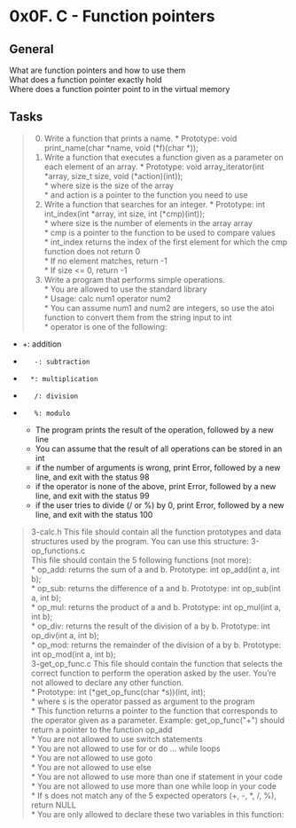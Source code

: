 # 0x0F. C - Function pointers    

## General    
What are function pointers and how to use them   
What does a function pointer exactly hold   
Where does a function pointer point to in the virtual memory   

## Tasks
> 0. Write a function that prints a name.
	* Prototype: void print_name(char *name, void (*f)(char *));   
> 1. Write a function that executes a function given as a parameter on each element of an array.
	* Prototype: void array_iterator(int *array, size_t size, void (*action)(int));   
	* where size is the size of the array    
	* and action is a pointer to the function you need to use   
> 2. Write a function that searches for an integer.
	* Prototype: int int_index(int *array, int size, int (*cmp)(int));   
	* where size is the number of elements in the array array   
	* cmp is a pointer to the function to be used to compare values   
	* int_index returns the index of the first element for which the cmp function does not return 0   
	* If no element matches, return -1   
	* If size <= 0, return -1   
> 3. Write a program that performs simple operations.   
	* You are allowed to use the standard library   
	* Usage: calc num1 operator num2   
	* You can assume num1 and num2 are integers, so use the atoi function to convert them from the string input to int   
	* operator is one of the following:   
* 	+: addition   
*        -: subtraction   
*       *: multiplication   
*        /: division   
*        %: modulo   
	* The program prints the result of the operation, followed by a new line   
	* You can assume that the result of all operations can be stored in an int   
	* if the number of arguments is wrong, print Error, followed by a new line, and exit with the status 98   
	* if the operator is none of the above, print Error, followed by a new line, and exit with the status 99   
	* if the user tries to divide (/ or %) by 0, print Error, followed by a new line, and exit with the status 100   
> 3-calc.h
This file should contain all the function prototypes and data structures used by the program. You can use this structure:
> 3-op_functions.c   
This file should contain the 5 following functions (not more):   
	* op_add: returns the sum of a and b. Prototype: int op_add(int a, int b);   
	* op_sub: returns the difference of a and b. Prototype: int op_sub(int a, int b);   
	* op_mul: returns the product of a and b. Prototype: int op_mul(int a, int b);   
	* op_div: returns the result of the division of a by b. Prototype: int op_div(int a, int b);   
	* op_mod: returns the remainder of the division of a by b. Prototype: int op_mod(int a, int b);   
> 3-get_op_func.c
This file should contain the function that selects the correct function to perform the operation asked by the user. You’re not allowed to declare any other function.   
	* Prototype: int (*get_op_func(char *s))(int, int);   
	* where s is the operator passed as argument to the program   
	* This function returns a pointer to the function that corresponds to the operator given as a parameter. Example: get_op_func("+") should return a pointer to the function op_add   
	* You are not allowed to use switch statements   
	* You are not allowed to use for or do ... while loops   
	* You are not allowed to use goto   
	* You are not allowed to use else   
	* You are not allowed to use more than one if statement in your code   
	* You are not allowed to use more than one while loop in your code   
	* If s does not match any of the 5 expected operators (+, -, *, /, %), return NULL   
	* You are only allowed to declare these two variables in this function:    
